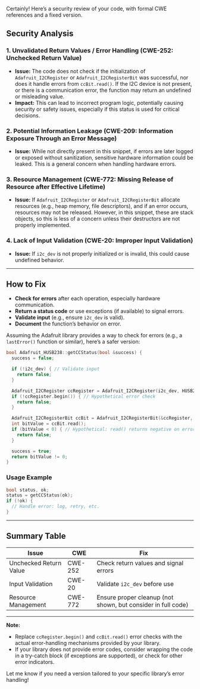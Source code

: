 Certainly! Here’s a security review of your code, with formal CWE references and a fixed version.

## Security Analysis

### 1. **Unvalidated Return Values / Error Handling (CWE-252: Unchecked Return Value)**
- **Issue:** The code does not check if the initialization of `Adafruit_I2CRegister` or `Adafruit_I2CRegisterBit` was successful, nor does it handle errors from `ccBit.read()`. If the I2C device is not present, or there is a communication error, the function may return an undefined or misleading value.
- **Impact:** This can lead to incorrect program logic, potentially causing security or safety issues, especially if this status is used for critical decisions.

### 2. **Potential Information Leakage (CWE-209: Information Exposure Through an Error Message)**
- **Issue:** While not directly present in this snippet, if errors are later logged or exposed without sanitization, sensitive hardware information could be leaked. This is a general concern when handling hardware errors.

### 3. **Resource Management (CWE-772: Missing Release of Resource after Effective Lifetime)**
- **Issue:** If `Adafruit_I2CRegister` or `Adafruit_I2CRegisterBit` allocate resources (e.g., heap memory, file descriptors), and if an error occurs, resources may not be released. However, in this snippet, these are stack objects, so this is less of a concern unless their destructors are not properly implemented.

### 4. **Lack of Input Validation (CWE-20: Improper Input Validation)**
- **Issue:** If `i2c_dev` is not properly initialized or is invalid, this could cause undefined behavior.

---

## How to Fix

- **Check for errors** after each operation, especially hardware communication.
- **Return a status code** or use exceptions (if available) to signal errors.
- **Validate input** (e.g., ensure `i2c_dev` is valid).
- **Document** the function’s behavior on error.

Assuming the Adafruit library provides a way to check for errors (e.g., a `lastError()` function or similar), here’s a safer version:

```cpp
bool Adafruit_HUSB238::getCCStatus(bool &success) {
  success = false;

  if (!i2c_dev) { // Validate input
    return false;
  }

  Adafruit_I2CRegister ccRegister = Adafruit_I2CRegister(i2c_dev, HUSB238_PD_STATUS1);
  if (!ccRegister.begin()) { // Hypothetical error check
    return false;
  }

  Adafruit_I2CRegisterBit ccBit = Adafruit_I2CRegisterBit(&ccRegister, 6);  // 6th bit
  int bitValue = ccBit.read();
  if (bitValue < 0) { // Hypothetical: read() returns negative on error
    return false;
  }

  success = true;
  return bitValue != 0;
}
```

### Usage Example

```cpp
bool status, ok;
status = getCCStatus(ok);
if (!ok) {
  // Handle error: log, retry, etc.
}
```

---

## **Summary Table**

| Issue | CWE | Fix |
|-------|-----|-----|
| Unchecked Return Value | CWE-252 | Check return values and signal errors |
| Input Validation | CWE-20 | Validate `i2c_dev` before use |
| Resource Management | CWE-772 | Ensure proper cleanup (not shown, but consider in full code) |

---

**Note:**  
- Replace `ccRegister.begin()` and `ccBit.read()` error checks with the actual error-handling mechanisms provided by your library.
- If your library does not provide error codes, consider wrapping the code in a try-catch block (if exceptions are supported), or check for other error indicators.

Let me know if you need a version tailored to your specific library’s error handling!